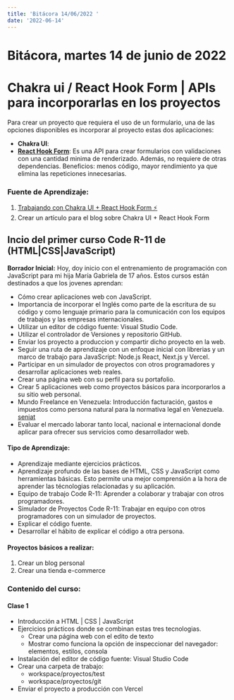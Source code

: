 ```yaml
---
title: 'Bitácora 14/06/2022 '
date: '2022-06-14'
---
```


# Bitácora, martes 14 de junio de 2022

# Chakra ui / React Hook Form | APIs para incorporarlas en los proyectos

Para crear un proyecto que requiera el uso de un formulario, una de las opciones disponibles es incorporar al proyecto estas dos aplicaciones: 

- **Chakra UI**: 
- [**React Hook Form**](https://react-hook-form.com/): Es una API para crear formularios con validaciones con una cantidad minima de renderizado. Además, no requiere de otras dependencias. Beneficios: menos código, mayor rendimiento ya que elimina las repeticiones innecesarias. 

### Fuente de Aprendizaje:
1. [Trabajando con Chakra UI + React Hook Form ⚡](https://www.youtube.com/watch?v=DH2x7F5-n_c) 
2. Crear un artículo para el blog sobre Chakra UI + React Hook Form

## Incio del primer curso Code R-11 de (HTML|CSS|JavaScript)

**Borrador Inicial:** 
Hoy, doy inicio con el entrenamiento de programación con JavaScript para mi hija María Gabriela de 17 años. Estos cursos están destinados a que los jovenes aprendan:

- Cómo crear aplicaciones web con JavaScript.
- Importancia de incorporar el Inglés como parte de la escritura de su código y como lenguaje primario para la comunicación con los equipos de trabajos y las empresas internacionales. 
- Utilizar un editor de código fuente: Visual Studio Code. 
- Utilizar el controlador de Versiones y repositorio GitHub.
- Enviar los proyecto a produccion y compartir dicho proyecto en la web.
- Seguir una ruta de aprendizaje con un enfoque inicial con librerias y un marco de trabajo para JavaScript: Node.js React, Next.js y Vercel.
-  Participar en un simulador de proyectos con otros programadores y desarrollar aplicaciones web reales. 
- Crear una página web con su perfil para su portafolio. 
- Crear 5 aplicaciones web como proyectos básicos para incorporarlos a su sitio web personal.  
- Mundo Freelance en Venezuela: Introducción facturación, gastos e impuestos como persona natural para la normativa legal en Venezuela. [seniat](http://declaraciones.seniat.gob.ve/portal/page/portal/MANEJADOR_CONTENIDO_SENIAT/02NORMATIVA_LEGAL.html)   
- Evaluar el mercado laborar tanto local, nacional e internacional donde aplicar para ofrecer sus servicios como desarrollador web.

#### Tipo de Aprendizaje: 
- Aprendizaje mediante ejercicios prácticos.
- Aprendizaje profundo de las bases de HTML, CSS y JavaScript como herramientas básicas. Esto permite una mejor comprensión a la hora de aprender las técnologias relacionadas y su aplicación.
- Equipo de trabajo Code R-11: Aprender a colaborar y trabajar con otros programadores.
- Simulador de Proyectos Code R-11: Trabajar en equipo con otros programadores con un simulador de proyectos.   
- Explicar el código fuente.
- Desarrollar el hábito de explicar el código a otra persona.

#### Proyectos básicos a realizar:
1. Crear un blog personal
2. Crear una tienda e-commerce 

### Contenido del curso:

#### Clase 1
- Introducción a HTML | CSS | JavaScript
- Ejercicios prácticos donde se combinan estas tres tecnologias. 
    - Crear una página web con el edito de texto
    - Mostrar como funciona la opción de inspeccionar del navegador: elementos, estilos, consola
- Instalación del editor de código fuente: Visual Studio Code
- Crear una carpeta de trabajo: 
    - workspace/proyectos/test
    - workspace/proyectos/git
- Enviar el proyecto a producción con Vercel


